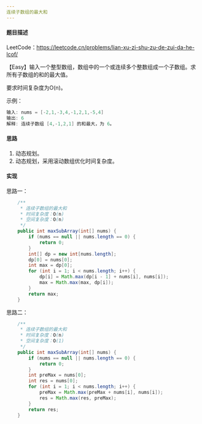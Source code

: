 ```yaml
---
连续子数组的最大和
---
```


#### 题目描述

LeetCode：https://leetcode.cn/problems/lian-xu-zi-shu-zu-de-zui-da-he-lcof/

【Easy】输入一个整型数组，数组中的一个或连续多个整数组成一个子数组。求所有子数组的和的最大值。

要求时间复杂度为O(n)。

示例：

```java
输入: nums = [-2,1,-3,4,-1,2,1,-5,4]
输出: 6
解释: 连续子数组 [4,-1,2,1] 的和最大，为 6。
```

#### 思路

1. 动态规划。
1. 动态规划，采用滚动数组优化时间复杂度。

#### 实现

思路一：

```java
    /**
     * 连续子数组的最大和
     * 时间复杂度：O(n)
     * 空间复杂度：O(n)
     */
    public int maxSubArray(int[] nums) {
        if (nums == null || nums.length == 0) {
            return 0;
        }
        int[] dp = new int[nums.length];
        dp[0] = nums[0];
        int max = dp[0];
        for (int i = 1; i < nums.length; i++) {
            dp[i] = Math.max(dp[i - 1] + nums[i], nums[i]);
            max = Math.max(max, dp[i]);
        }
        return max;
    }
```

思路二：

```java
    /**
     * 连续子数组的最大和
     * 时间复杂度：O(n)
     * 空间复杂度：O(1)
     */
    public int maxSubArray(int[] nums) {
        if (nums == null || nums.length == 0) {
            return 0;
        }
        int preMax = nums[0];
        int res = nums[0];
        for (int i = 1; i < nums.length; i++) {
            preMax = Math.max(preMax + nums[i], nums[i]);
            res = Math.max(res, preMax);
        }
        return res;
    }
```

